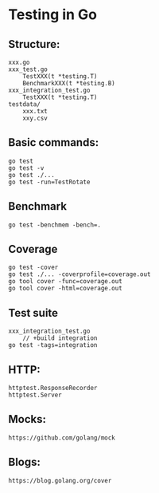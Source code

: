 # Testing in Go

## Structure:
    xxx.go
    xxx_test.go
        TestXXX(t *testing.T)
        BenchmarkXXX(t *testing.B)
    xxx_integration_test.go
        TestXXX(t *testing.T)
    testdata/
        xxx.txt
        xxy.csv

## Basic commands:
    go test
    go test -v
    go test ./...
    go test -run=TestRotate

## Benchmark
    go test -benchmem -bench=.

## Coverage
    go test -cover
    go test ./... -coverprofile=coverage.out
    go tool cover -func=coverage.out
    go tool cover -html=coverage.out

## Test suite
    xxx_integration_test.go
        // +build integration
    go test -tags=integration

## HTTP:
    httptest.ResponseRecorder
    httptest.Server
## Mocks:
    https://github.com/golang/mock

## Blogs:
    https://blog.golang.org/cover
